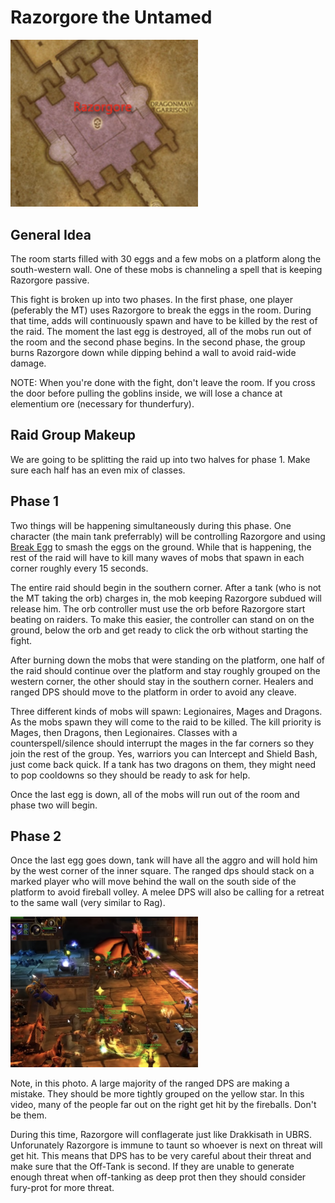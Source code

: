 # Razorgore the Untamed

<img src="/images/razorgore-room.png" width="300px" />

## General Idea

The room starts filled with 30 eggs and a few mobs on a platform along the south-western wall.
One of these mobs is channeling a spell that is keeping Razorgore passive.

This fight is broken up into two phases. In the first phase, one player (peferably the MT)
uses Razorgore to break the eggs in the room. During that time, adds will continuously
spawn and have to be killed by the rest of the raid. The moment the last egg is destroyed,
all of the mobs run out of the room and the second phase begins. In the second phase, the
group burns Razorgore down while dipping behind a wall to avoid raid-wide damage.

NOTE: When you're done with the fight, don't leave the room. If you cross the door before
pulling the goblins inside, we will lose a chance at elementium ore (necessary for thunderfury).

## Raid Group Makeup

We are going to be splitting the raid up into two halves for phase 1. Make sure each half
has an even mix of classes.

## Phase 1

Two things will be happening simultaneously during this phase. One character (the main tank
preferrably) will be controlling Razorgore and using [Break Egg]() to smash the eggs on the
ground. While that is happening, the rest of the raid will have to kill many waves of mobs that
spawn in each corner roughly every 15 seconds.

The entire raid should begin in the southern corner. After a tank (who is not the MT taking the orb)
charges in, the mob keeping Razorgore subdued will release him. The orb controller must use the orb before
Razorgore start beating on raiders. To make this easier, the controller can stand on on the ground, below the
orb and get ready to click the orb without starting the fight.

After burning down the mobs that were standing on the platform, one half of the raid should continue over
the platform and stay roughly grouped on the western corner, the other should stay in the southern corner.
Healers and ranged DPS should move to the platform in order to avoid any cleave.

Three different kinds of mobs will spawn: Legionaires, Mages and Dragons. As the mobs spawn they will come to the raid to be killed. The kill priority is Mages, then Dragons, then Legionaires. Classes with a counterspell/silence should interrupt the mages in the far corners so they join the rest of the group. Yes, warriors you can Intercept and Shield Bash, just come back quick. If a tank has two dragons on them, they might need to pop cooldowns so they should be ready to ask for help.

Once the last egg is down, all of the mobs will run out of the room and phase two will begin.

## Phase 2

Once the last egg goes down, tank will have all the aggro and will hold him
by the west corner of the inner square. The ranged dps should stack on a marked player who
will move behind the wall on the south side of the platform to avoid fireball volley. A melee
DPS will also be calling for a retreat to the same wall (very similar to Rag).

<img src="/images/razorgore-position.png" width="300px" />

Note, in this photo. A large majority of the ranged DPS are making a mistake. They should be more tightly
grouped on the yellow star. In this video, many of the people far out on the right get hit by the fireballs.
Don't be them.

During this time, Razorgore will conflagerate just like Drakkisath in UBRS. Unforunately Razorgore
is immune to taunt so whoever is next on threat will get hit. This means that DPS has to be very
careful about their threat and make sure that the Off-Tank is second. If they are unable to generate
enough threat when off-tanking as deep prot then they should consider fury-prot for more threat.
